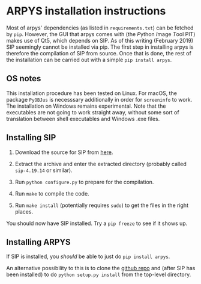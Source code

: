 ARPYS installation instructions
===============================

Most of arpys' dependencies (as listed in `requirements.txt`) can be fetched 
by `pip`. However, the GUI that arpys comes with (the *P*ython *I*mage *T*ool 
PIT) makes use of Qt5, which depends on SIP.
As of this writing (February 2019) SIP seemingly cannot be installed via pip.
The first step in installing arpys is therefore the compilation of SIP from 
source.
Once that is done, the rest of the installation can be carried out with a 
simple `pip install arpys`.

OS notes
--------

This installation procedure has been tested on Linux.
For macOS, the package `PyOBJus` is necesssary additionally in order for 
`screeninfo` to work.
The installation on Windows remains experimental. Note that the executables 
are not going to work straight away, without some sort of translation between
shell executables and Windows .exe files.

Installing SIP
--------------

1. Download the source for SIP from [here](https://www.riverbankcomputing.com/software/sip/download "SIP").
 
2. Extract the archive and enter the extracted directory (probably called 
`sip-4.19.14` or similar).

3. Run `python configure.py` to prepare for the compilation.

4. Run `make` to compile the code.

5. Run `make install` (potentially requires `sudo`) to get the files in the 
right places.

You should now have SIP installed. Try a `pip freeze` to see if it shows up.

Installing ARPYS
----------------

If SIP is installed, you *should* be able to just do `pip install arpys`.

An alternative possibility to this is to clone the [github 
repo](https://github.com/kuadrat/arpys) and (after SIP has been installed) to 
do `python setup.py install` from the top-level directory.
